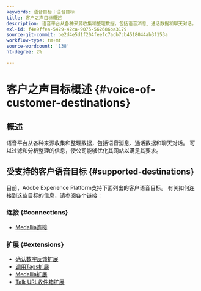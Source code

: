 ```yaml
---
keywords: 语音目标；语音目标
title: 客户之声目标概述
description: 语音平台从各种来源收集和整理数据，包括语音消息、通话数据和聊天对话。 可以过滤和分析整理的信息，使公司能够优化其网站以满足其要求。
exl-id: f4e9ffea-5429-42ca-9075-562686ba3179
source-git-commit: be2d4e5d1f204feefc7acb7cb4518044ab3f153a
workflow-type: tm+mt
source-wordcount: '138'
ht-degree: 2%

---
```


# 客户之声目标概述 {#voice-of-customer-destinations}

## 概述

语音平台从各种来源收集和整理数据，包括语音消息、通话数据和聊天对话。 可以过滤和分析整理的信息，使公司能够优化其网站以满足其要求。

## 受支持的客户语音目标 {#supported-destinations}

目前，Adobe Experience Platform支持下面列出的客户语音目标。 有关如何连接到这些目标的信息，请参阅各个链接：

### 连接 {#connections}

* [Medallia连接](/help/destinations/catalog/voice/medallia-connector.md)

### 扩展 {#extensions}

* [确认数字反馈扩展](confirmit-digital-feedback.md)
* [调用Tags扩展](invoca.md)
* [Medallia扩展](medallia.md)
* [Talk URL收件箱扩展](talkurl.md)
